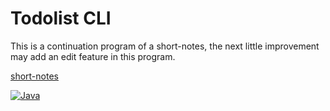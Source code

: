 # Todolist CLI

 This is a continuation program of a short-notes, the next little improvement may add an edit feature in this program.

[short-notes](https://bitbucket.org/some_project/some_page#markdown-header-my-paragraph-title) 

[![Java][JavaImg]][JavaUrl]

[JavaUrl]: https://www.java.com/en/
[JavaImg]: https://img.shields.io/badge/java-%23ED8B00.svg?style=for-the-badge&logo=openjdk&logoColor=white
